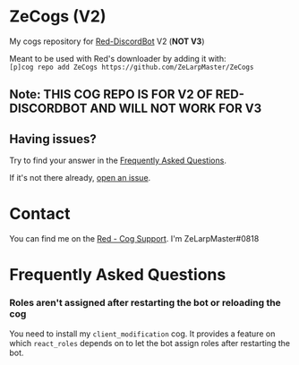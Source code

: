 # ZeCogs (V2)
My cogs repository for [Red-DiscordBot](https://github.com/Twentysix26/Red-DiscordBot) V2 (**NOT V3**)

Meant to be used with Red's downloader by adding it with:  
`[p]cog repo add ZeCogs https://github.com/ZeLarpMaster/ZeCogs`

## Note: THIS COG REPO IS FOR V2 OF RED-DISCORDBOT AND WILL NOT WORK FOR V3

## Having issues?
Try to find your answer in the [Frequently Asked Questions](#frequently-asked-questions).

If it's not there already, [open an issue](../../issues).

# Contact
You can find me on the [Red - Cog Support](https://discord.gg/GET4DVk).
I'm ZeLarpMaster#0818

# Frequently Asked Questions
### Roles aren't assigned after restarting the bot or reloading the cog
You need to install my `client_modification` cog. It provides a feature on which `react_roles` depends on to let the bot assign roles after restarting the bot.
